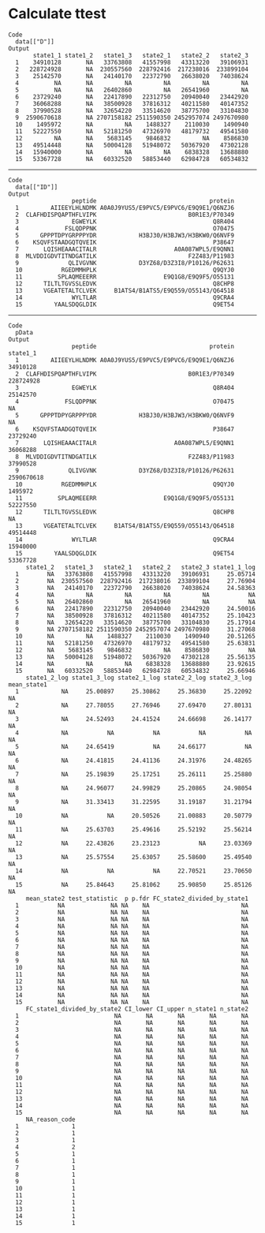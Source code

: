 # Calculate ttest 

    Code
      data[["D"]]
    Output
           state1_1 state1_2   state1_3   state2_1   state2_2   state2_3
      1    34910128       NA   33763808   41557998   43313220   39106931
      2   228724928       NA  230557560  228792416  217238016  233899104
      3    25142570       NA   24140170   22372790   26638020   74038624
      4          NA       NA         NA         NA         NA         NA
      5          NA       NA   26402860         NA   26541960         NA
      6    23729240       NA   22417890   22312750   20940040   23442920
      7    36068288       NA   38500928   37816312   40211580   40147352
      8    37990528       NA   32654220   33514620   38775700   33104830
      9  2590670618       NA 2707158182 2511590350 2452957074 2497670980
      10    1495972       NA         NA    1488327    2110030    1490940
      11   52227550       NA   52181250   47326970   48179732   49541580
      12         NA       NA    5683145    9846832         NA    8586830
      13   49514448       NA   50004128   51948072   50367920   47302128
      14   15940000       NA         NA         NA    6838328   13688880
      15   53367728       NA   60332520   58853440   62984728   60534832

---

    Code
      data[["ID"]]
    Output
                      peptide                                protein
      1         AIIEEYLHLNDMK A0A0J9YUS5/E9PVC5/E9PVC6/E9Q9E1/Q6NZJ6
      2  CLAFHDISPQAPTHFLVIPK                          B0R1E3/P70349
      3               EGWEYLK                                 Q8R404
      4             FSLQDPPNK                                 O70475
      5      GPPPTDPYGRPPPYDR            H3BJ30/H3BJW3/H3BKW0/Q6NVF9
      6    KSQVFSTAADGQTQVEIK                                 P38647
      7       LQISHEAAACITALR                      A0A087WPL5/E9QNN1
      8  MLVDDIGDVTITNDGATILK                          F2Z483/P11983
      9              QLIVGVNK            D3YZ68/D3Z3I8/P10126/P62631
      10           RGEDMMHPLK                                 Q9QYJ0
      11          SPLAQMEEERR                   E9Q1G8/E9Q9F5/O55131
      12      TILTLTGVSSLEDVK                                 Q8CHP8
      13      VGEATETALTCLVEK     B1ATS4/B1ATS5/E9Q559/O55143/Q64518
      14              WYLTLAR                                 Q9CRA4
      15         YAALSDQGLDIK                                 Q9ET54

---

    Code
      pData
    Output
                      peptide                                protein   state1_1
      1         AIIEEYLHLNDMK A0A0J9YUS5/E9PVC5/E9PVC6/E9Q9E1/Q6NZJ6   34910128
      2  CLAFHDISPQAPTHFLVIPK                          B0R1E3/P70349  228724928
      3               EGWEYLK                                 Q8R404   25142570
      4             FSLQDPPNK                                 O70475         NA
      5      GPPPTDPYGRPPPYDR            H3BJ30/H3BJW3/H3BKW0/Q6NVF9         NA
      6    KSQVFSTAADGQTQVEIK                                 P38647   23729240
      7       LQISHEAAACITALR                      A0A087WPL5/E9QNN1   36068288
      8  MLVDDIGDVTITNDGATILK                          F2Z483/P11983   37990528
      9              QLIVGVNK            D3YZ68/D3Z3I8/P10126/P62631 2590670618
      10           RGEDMMHPLK                                 Q9QYJ0    1495972
      11          SPLAQMEEERR                   E9Q1G8/E9Q9F5/O55131   52227550
      12      TILTLTGVSSLEDVK                                 Q8CHP8         NA
      13      VGEATETALTCLVEK     B1ATS4/B1ATS5/E9Q559/O55143/Q64518   49514448
      14              WYLTLAR                                 Q9CRA4   15940000
      15         YAALSDQGLDIK                                 Q9ET54   53367728
         state1_2   state1_3   state2_1   state2_2   state2_3 state1_1_log
      1        NA   33763808   41557998   43313220   39106931     25.05714
      2        NA  230557560  228792416  217238016  233899104     27.76904
      3        NA   24140170   22372790   26638020   74038624     24.58363
      4        NA         NA         NA         NA         NA           NA
      5        NA   26402860         NA   26541960         NA           NA
      6        NA   22417890   22312750   20940040   23442920     24.50016
      7        NA   38500928   37816312   40211580   40147352     25.10423
      8        NA   32654220   33514620   38775700   33104830     25.17914
      9        NA 2707158182 2511590350 2452957074 2497670980     31.27068
      10       NA         NA    1488327    2110030    1490940     20.51265
      11       NA   52181250   47326970   48179732   49541580     25.63831
      12       NA    5683145    9846832         NA    8586830           NA
      13       NA   50004128   51948072   50367920   47302128     25.56135
      14       NA         NA         NA    6838328   13688880     23.92615
      15       NA   60332520   58853440   62984728   60534832     25.66946
         state1_2_log state1_3_log state2_1_log state2_2_log state2_3_log mean_state1
      1            NA     25.00897     25.30862     25.36830     25.22092          NA
      2            NA     27.78055     27.76946     27.69470     27.80131          NA
      3            NA     24.52493     24.41524     24.66698     26.14177          NA
      4            NA           NA           NA           NA           NA          NA
      5            NA     24.65419           NA     24.66177           NA          NA
      6            NA     24.41815     24.41136     24.31976     24.48265          NA
      7            NA     25.19839     25.17251     25.26111     25.25880          NA
      8            NA     24.96077     24.99829     25.20865     24.98054          NA
      9            NA     31.33413     31.22595     31.19187     31.21794          NA
      10           NA           NA     20.50526     21.00883     20.50779          NA
      11           NA     25.63703     25.49616     25.52192     25.56214          NA
      12           NA     22.43826     23.23123           NA     23.03369          NA
      13           NA     25.57554     25.63057     25.58600     25.49540          NA
      14           NA           NA           NA     22.70521     23.70650          NA
      15           NA     25.84643     25.81062     25.90850     25.85126          NA
         mean_state2 test_statistic  p p.fdr FC_state2_divided_by_state1
      1           NA             NA NA    NA                          NA
      2           NA             NA NA    NA                          NA
      3           NA             NA NA    NA                          NA
      4           NA             NA NA    NA                          NA
      5           NA             NA NA    NA                          NA
      6           NA             NA NA    NA                          NA
      7           NA             NA NA    NA                          NA
      8           NA             NA NA    NA                          NA
      9           NA             NA NA    NA                          NA
      10          NA             NA NA    NA                          NA
      11          NA             NA NA    NA                          NA
      12          NA             NA NA    NA                          NA
      13          NA             NA NA    NA                          NA
      14          NA             NA NA    NA                          NA
      15          NA             NA NA    NA                          NA
         FC_state1_divided_by_state2 CI_lower CI_upper n_state1 n_state2
      1                           NA       NA       NA       NA       NA
      2                           NA       NA       NA       NA       NA
      3                           NA       NA       NA       NA       NA
      4                           NA       NA       NA       NA       NA
      5                           NA       NA       NA       NA       NA
      6                           NA       NA       NA       NA       NA
      7                           NA       NA       NA       NA       NA
      8                           NA       NA       NA       NA       NA
      9                           NA       NA       NA       NA       NA
      10                          NA       NA       NA       NA       NA
      11                          NA       NA       NA       NA       NA
      12                          NA       NA       NA       NA       NA
      13                          NA       NA       NA       NA       NA
      14                          NA       NA       NA       NA       NA
      15                          NA       NA       NA       NA       NA
         NA_reason_code
      1               1
      2               1
      3               1
      4               2
      5               1
      6               1
      7               1
      8               1
      9               1
      10              1
      11              1
      12              1
      13              1
      14              1
      15              1

